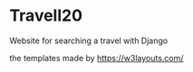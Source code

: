 # Travell20

Website for searching  a travel with Django 

the templates made by https://w3layouts.com/ 






